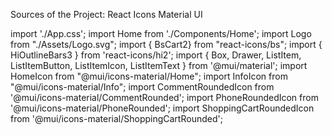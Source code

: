 Sources of the Project:
    React Icons
    Material UI


import './App.css';
import Home from './Components/Home';
import Logo from "./Assets/Logo.svg";
import { BsCart2} from "react-icons/bs";
import { HiOutlineBars3 } from 'react-icons/hi2';
import { Box, Drawer, ListItem, ListItemButton, ListItemIcon, ListItemText } from '@mui/material';
import HomeIcon from "@mui/icons-material/Home";
import InfoIcon from "@mui/icons-material/Info";
import CommentRoundedIcon  from '@mui/icons-material/CommentRounded';
import  PhoneRoundedIcon from '@mui/icons-material/PhoneRounded';
import  ShoppingCartRoundedIcon from '@mui/icons-material/ShoppingCartRounded';